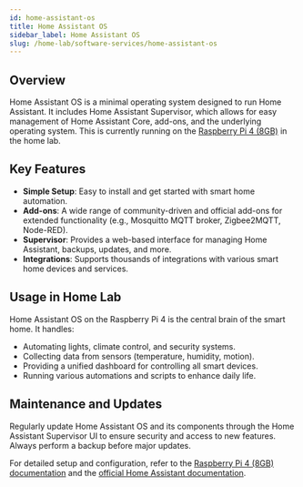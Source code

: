```yaml
---
id: home-assistant-os
title: Home Assistant OS
sidebar_label: Home Assistant OS
slug: /home-lab/software-services/home-assistant-os
---
```


## Overview
Home Assistant OS is a minimal operating system designed to run Home Assistant. It includes Home Assistant Supervisor, which allows for easy management of Home Assistant Core, add-ons, and the underlying operating system. This is currently running on the [Raspberry Pi 4 (8GB)](/docs/home-lab/hardware/raspberry-pi-4-64) in the home lab.

## Key Features
* **Simple Setup**: Easy to install and get started with smart home automation.
* **Add-ons**: A wide range of community-driven and official add-ons for extended functionality (e.g., Mosquitto MQTT broker, Zigbee2MQTT, Node-RED).
* **Supervisor**: Provides a web-based interface for managing Home Assistant, backups, updates, and more.
* **Integrations**: Supports thousands of integrations with various smart home devices and services.

## Usage in Home Lab
Home Assistant OS on the Raspberry Pi 4 is the central brain of the smart home. It handles:
* Automating lights, climate control, and security systems.
* Collecting data from sensors (temperature, humidity, motion).
* Providing a unified dashboard for controlling all smart devices.
* Running various automations and scripts to enhance daily life.

## Maintenance and Updates
Regularly update Home Assistant OS and its components through the Home Assistant Supervisor UI to ensure security and access to new features. Always perform a backup before major updates.

For detailed setup and configuration, refer to the [Raspberry Pi 4 (8GB) documentation](/docs/home-lab/hardware/raspberry-pi-4-64) and the [official Home Assistant documentation](https://www.home-assistant.io/docs/).